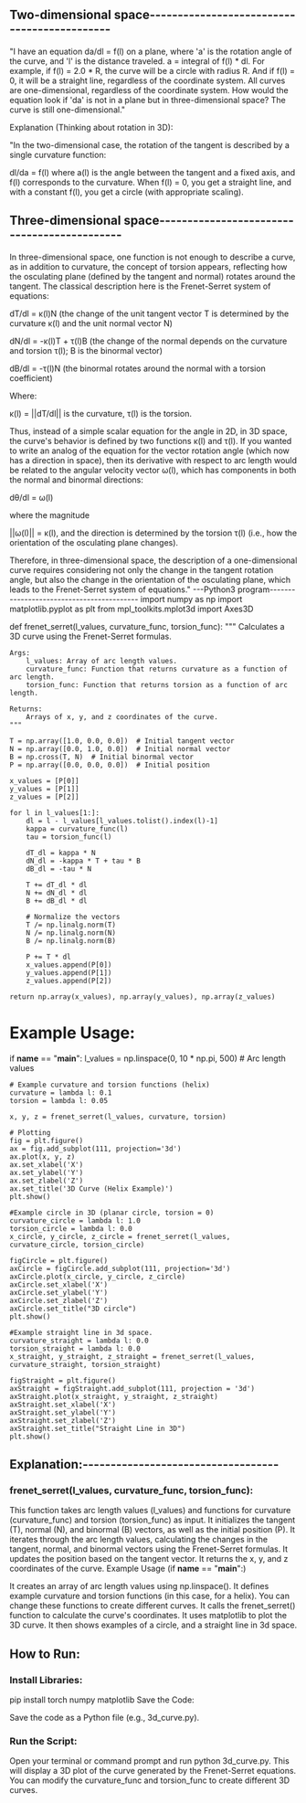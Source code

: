
## Two-dimensional space--------------------------------------------

"I have an equation da/dl = f(l) on a plane, where 'a' is the rotation angle of the curve, and 'l' is the distance traveled.
a = integral of f(l) * dl.
For example, if f(l) = 2.0 * R, the curve will be a circle with radius R.
And if f(l) = 0, it will be a straight line, regardless of the coordinate system.
All curves are one-dimensional, regardless of the coordinate system.
How would the equation look if 'da' is not in a plane but in three-dimensional space? The curve is still one-dimensional."

Explanation (Thinking about rotation in 3D):

"In the two-dimensional case, the rotation of the tangent is described by a single curvature function:

dl/da = f(l)
where a(l) is the angle between the tangent and a fixed axis, and
f(l) corresponds to the curvature.
When f(l) = 0, you get a straight line,
and with a constant f(l), you get a circle (with appropriate scaling).

## Three-dimensional space--------------------------------------------

In three-dimensional space, one function is not enough to describe a curve, as in addition to curvature, the concept of torsion appears, reflecting how the osculating plane (defined by the tangent and normal) rotates around the tangent. The classical description here is the Frenet-Serret system of equations:

dT/dl = κ(l)N
(the change of the unit tangent vector T is determined by the curvature κ(l) and the unit normal vector N)

dN/dl = -κ(l)T + τ(l)B
(the change of the normal depends on the curvature and torsion τ(l); B is the binormal vector)

dB/dl = -τ(l)N
(the binormal rotates around the normal with a torsion coefficient)

Where:

κ(l) = ||dT/dl|| is the curvature, τ(l) is the torsion.

Thus, instead of a simple scalar equation for the angle in 2D, in 3D space, the curve's behavior is defined by two functions κ(l) and τ(l).
If you wanted to write an analog of the equation for the vector rotation angle (which now has a direction in space), then its derivative with respect to arc length would be related to the angular velocity vector ω(l), which has components in both the normal and binormal directions:

dθ/dl = ω(l)

where the magnitude

||ω(l)|| = κ(l), and the direction is determined by the torsion τ(l) (i.e., how the orientation of the osculating plane changes).

Therefore, in three-dimensional space, the description of a one-dimensional curve requires considering not only the change in the tangent rotation angle, but also the change in the orientation of the osculating plane, which leads to the Frenet-Serret system of equations."
---Python3 program------------------------------------------
import numpy as np
import matplotlib.pyplot as plt
from mpl_toolkits.mplot3d import Axes3D

def frenet_serret(l_values, curvature_func, torsion_func):
    """
    Calculates a 3D curve using the Frenet-Serret formulas.

    Args:
        l_values: Array of arc length values.
        curvature_func: Function that returns curvature as a function of arc length.
        torsion_func: Function that returns torsion as a function of arc length.

    Returns:
        Arrays of x, y, and z coordinates of the curve.
    """

    T = np.array([1.0, 0.0, 0.0])  # Initial tangent vector
    N = np.array([0.0, 1.0, 0.0])  # Initial normal vector
    B = np.cross(T, N)  # Initial binormal vector
    P = np.array([0.0, 0.0, 0.0])  # Initial position

    x_values = [P[0]]
    y_values = [P[1]]
    z_values = [P[2]]

    for l in l_values[1:]:
        dl = l - l_values[l_values.tolist().index(l)-1]
        kappa = curvature_func(l)
        tau = torsion_func(l)

        dT_dl = kappa * N
        dN_dl = -kappa * T + tau * B
        dB_dl = -tau * N

        T += dT_dl * dl
        N += dN_dl * dl
        B += dB_dl * dl

        # Normalize the vectors
        T /= np.linalg.norm(T)
        N /= np.linalg.norm(N)
        B /= np.linalg.norm(B)

        P += T * dl
        x_values.append(P[0])
        y_values.append(P[1])
        z_values.append(P[2])

    return np.array(x_values), np.array(y_values), np.array(z_values)

# Example Usage:
if __name__ == "__main__":
    l_values = np.linspace(0, 10 * np.pi, 500)  # Arc length values

    # Example curvature and torsion functions (helix)
    curvature = lambda l: 0.1
    torsion = lambda l: 0.05

    x, y, z = frenet_serret(l_values, curvature, torsion)

    # Plotting
    fig = plt.figure()
    ax = fig.add_subplot(111, projection='3d')
    ax.plot(x, y, z)
    ax.set_xlabel('X')
    ax.set_ylabel('Y')
    ax.set_zlabel('Z')
    ax.set_title('3D Curve (Helix Example)')
    plt.show()

    #Example circle in 3D (planar circle, torsion = 0)
    curvature_circle = lambda l: 1.0
    torsion_circle = lambda l: 0.0
    x_circle, y_circle, z_circle = frenet_serret(l_values, curvature_circle, torsion_circle)

    figCircle = plt.figure()
    axCircle = figCircle.add_subplot(111, projection='3d')
    axCircle.plot(x_circle, y_circle, z_circle)
    axCircle.set_xlabel('X')
    axCircle.set_ylabel('Y')
    axCircle.set_zlabel('Z')
    axCircle.set_title("3D circle")
    plt.show()

    #Example straight line in 3d space.
    curvature_straight = lambda l: 0.0
    torsion_straight = lambda l: 0.0
    x_straight, y_straight, z_straight = frenet_serret(l_values, curvature_straight, torsion_straight)

    figStraight = plt.figure()
    axStraight = figStraight.add_subplot(111, projection = '3d')
    axStraight.plot(x_straight, y_straight, z_straight)
    axStraight.set_xlabel('X')
    axStraight.set_ylabel('Y')
    axStraight.set_zlabel('Z')
    axStraight.set_title("Straight Line in 3D")
    plt.show()
    
## Explanation:-----------------------------------

### frenet_serret(l_values, curvature_func, torsion_func):

This function takes arc length values (l_values) and functions for curvature (curvature_func) and torsion (torsion_func) as input.
It initializes the tangent (T), normal (N), and binormal (B) vectors, as well as the initial position (P).
It iterates through the arc length values, calculating the changes in the tangent, normal, and binormal vectors using the Frenet-Serret formulas.
It updates the position based on the tangent vector.
It returns the x, y, and z coordinates of the curve.
Example Usage (if __name__ == "__main__":)

It creates an array of arc length values using np.linspace().
It defines example curvature and torsion functions (in this case, for a helix). You can change these functions to create different curves.
It calls the frenet_serret() function to calculate the curve's coordinates.
It uses matplotlib to plot the 3D curve.
It then shows examples of a circle, and a straight line in 3d space.

## How to Run:

### Install Libraries:

pip install torch numpy matplotlib
Save the Code:

Save the code as a Python file (e.g., 3d_curve.py).

### Run the Script:

Open your terminal or command prompt and run python 3d_curve.py.
This will display a 3D plot of the curve generated by the Frenet-Serret equations. You can modify the curvature_func and torsion_func to create different 3D curves.
    










